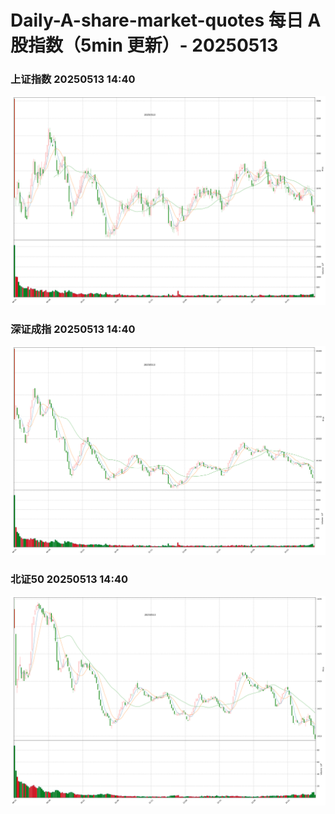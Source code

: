 
# Daily-A-share-market-quotes 每日 A 股指数（5min 更新）- 20250513

### 上证指数 20250513 14:40
![](./fig/2025/5/20250513-sh000001.png)

### 深证成指 20250513 14:40
![](./fig/2025/5/20250513-sz399001.png)

### 北证50 20250513 14:40
![](./fig/2025/5/20250513-bj899050.png)
